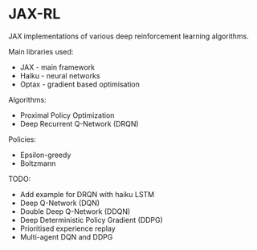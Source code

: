 # JAX-RL
JAX implementations of various deep reinforcement learning algorithms.

Main libraries used:
* JAX - main framework
* Haiku - neural networks
* Optax - gradient based optimisation

Algorithms:
* Proximal Policy Optimization
* Deep Recurrent Q-Network (DRQN)

Policies:
* Epsilon-greedy
* Boltzmann

TODO:
* Add example for DRQN with haiku LSTM
* Deep Q-Network (DQN)
* Double Deep Q-Network (DDQN)
* Deep Deterministic Policy Gradient (DDPG)
* Prioritised experience replay
* Multi-agent DQN and DDPG
